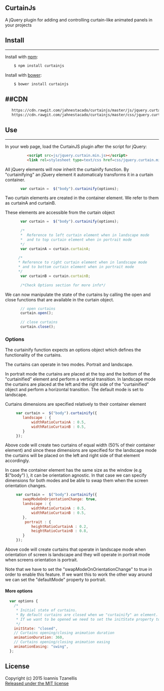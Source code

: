 
CurtainJs
-----------

A jQuery plugin for adding and controlling curtain-like animated panels in your projects

## Install
---
 Install with [npm](npmjs.org):
```bash
    $ npm install curtainjs
```
 Install with [bower](http://bower.io/):
```bash
    $ bower install curtainjs
```

##CDN
---
```bash
   https://cdn.rawgit.com/jahnestacado/curtainjs/master/js/jquery.curtain.min.js
   https://cdn.rawgit.com/jahnestacado/curtainjs/master/css/jquery.curtain.min.css
```


## Use
---
In your web page, load the CurtainJS plugin after the script for jQuery:

```html
          <script src=js/jquery.curtain.min.js></script>
          <link rel=stylesheet type=text/css href=css/jquery.curtain.min.css>
```

All jQuery elements will now inherit the curtainify function. By "curtainifying" an jQuery element it automaticaly transforms it in a curtain container. 
```javascript
       var curtain =  $("body").curtainify(options);
```
Two curtain elements are created in the container element. We refer to them as curtainA and curtainB.

These elements are accessible from the curtain object
```javascript
       var curtain =  $("body").curtainify(options);
       
       /* 
       *  Reference to left curtain element when in landscape mode
       *  and to top curtain element when in portrait mode
       */
       var curtainA = curtain.curtainA;
       
      /* 
      * Reference to right curtain element when in landscape mode 
      * and to bottom curtain element when in portrait mode
      */
       var curtainB = curtain.curtainB;
       
       /*Check Options section for more info*/
```

We can now manipulate the state of the curtains by calling the open and close functions that are available in the curtain object.
```javascript
       // open curtains
       curtain.open();
       
       // close curtains
       curtain.close();
```
### Options
The curtainify function expects an options object which defines the functionality of the curtains. 

The curtains can operate in two modes. Portrait and landscape.

In portrait mode the curtains are placed at the top and the bottom of the "curtainified" element and perform a vertical transition. In landscape mode the curtains are placed at the left and the right side of the "curtainified" object and perform a horizontal transition. The default mode is set to landscape.

Curtains dimensions are specified relatively to their container element
```javascript
     var curtain =  $("body").curtainify({
        landscape : {
            widthRatioCurtainA : 0.5,
            widthRatioCurtainB : 0.5,
        }
     });
```
Above code will create two curtains of equal width (50% of their container element) and since these dimensions are specified for the landscape mode the curtains will be placed on the left and right side of that element accordingly.

In case the container element has the same size as the window (e.g  $("body") ), it can be orientation agnostic. In that case we can specify dimensions for both modes and be able to swap them when the screen orientation changes.

```javascript
     var curtain =  $("body").curtainify({
        swapModeOnOrientationChange: true,
        landscape : {
            widthRatioCurtainA : 0.5,
            widthRatioCurtainB : 0.5,
        },
         portrait : {
            heightRatioCurtainA : 0.2,
            heightRatioCurtainB : 0.8,
        }
     });
```
Above code will create curtains that operate in landscape mode when orientation of screen is landscape and they will operate in portrait mode when screens orientation is portrait.

Note that we have to set the "swapModeOnOrientationChange" to true in order to enable this feature. If we want this to work the other way around we can set the "defaultMode" property to portrait.

#### More options
```javascript
  var options {
    /*
     * Initial state of curtains. 
     * By default curtains are closed when we "curtainify" an element.
     * If we want to be opened we need to set the initState property to "open"
     */
    initState: "closed",
    // Curtains opening/closing animation duration
    animationDuration: 360,
    // Curtains opening/closing animation easing
    animationEasing: "swing",
  };
```

## License
Copyright (c) 2015 Ioannis Tzanellis<br>
[Released under the MIT license](https://github.com/jahnestacado/curtainjs/blob/master/LICENSE) 

